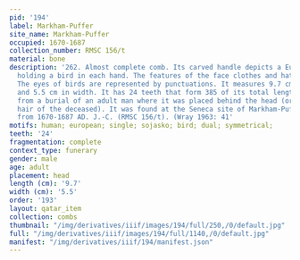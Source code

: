 ```yaml
---
pid: '194'
label: Markham-Puffer
site_name: Markham-Puffer
occupied: 1670-1687
collection_number: RMSC 156/t
material: bone
description: '262. Almost complete comb. Its carved handle depicts a European Trickster
  holding a bird in each hand. The features of the face clothes and hat are incised.
  The eyes of birds are represented by punctuations. It measures 9.7 cm in length
  and 5.5 cm in width. It has 24 teeth that form 385 of its total length. It comes
  from a burial of an adult man where it was placed behind the head (or was in the
  hair of the deceased). It was found at the Seneca site of Markham-Puffer dating
  from 1670-1687 AD. J.-C. (RMSC 156/t). (Wray 1963: 41'
motifs: human; european; single; sojasko; bird; dual; symmetrical;
teeth: '24'
fragmentation: complete
context_type: funerary
gender: male
age: adult
placement: head
length (cm): '9.7'
width (cm): '5.5'
order: '193'
layout: qatar_item
collection: combs
thumbnail: "/img/derivatives/iiif/images/194/full/250,/0/default.jpg"
full: "/img/derivatives/iiif/images/194/full/1140,/0/default.jpg"
manifest: "/img/derivatives/iiif/194/manifest.json"
---
```

